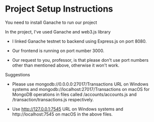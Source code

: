 # Project Setup Instructions

You need to install Ganache to run our project

In the project, I've used Ganache and web3.js library

* I linked Ganache testnet to backend using Express.js on port 8080.
   
* Our frontend is running on port number 3000.
   
* Our request to you, professor, is that please don't use port numbers other than mentioned above, otherwise it won't work.
   

Suggestions

* Please use mongodb://0.0.0.0:27017/Transactions URL on Windows systems and mongodb://localhost:27017/Transactions on macOS for MongoDB operations in files called /accounts/accounts.js and /transaction/transactions.js respectively.
   
* Use http://127.0.0.1:7545 URL on Windows systems and http://localhost:7545 on macOS in the above files.
